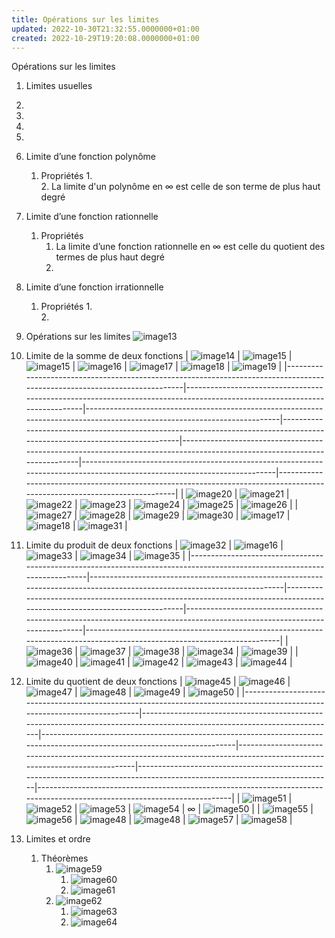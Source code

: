 ```yaml
---
title: Opérations sur les limites
updated: 2022-10-30T21:32:55.0000000+01:00
created: 2022-10-29T19:20:08.0000000+01:00
---
```

Opérations sur les limites

1.  Limites usuelles

1.  
2.  
3.  
4.  
2.  Limite d’une fonction polynôme
    1.  Propriétés
        1.  
        2.  La limite d'un polynôme en ∞ est celle de son terme de plus haut degré
3.  Limite d’une fonction rationnelle
    1.  Propriétés
        1.  La limite d’une fonction rationnelle en ∞ est celle du quotient des termes de plus haut degré
        2.  




4.  Limite d’une fonction irrationnelle
    1.  Propriétés
        1.  
        2.  
5.  Opérations sur les limites
![image13](../../resources/image13.png)
1.  Limite de la somme de deux fonctions
| ![image14](../../resources/image14.png) | ![image15](../../resources/image15.png) | ![image15](../../resources/image15.png) | ![image16](../../resources/image16.png) | ![image17](../../resources/image17.png) | ![image18](../../resources/image18.png) | ![image19](../../resources/image19.png) |
|--------------------------------------------------------------------------------------------------------------------------|--------------------------------------------------------------------------------------------------------------------------|--------------------------------------------------------------------------------------------------------------------------|--------------------------------------------------------------------------------------------------------------------------|--------------------------------------------------------------------------------------------------------------------------|--------------------------------------------------------------------------------------------------------------------------|--------------------------------------------------------------------------------------------------------------------------|
| ![image20](../../resources/image20.png) | ![image21](../../resources/image21.png) | ![image22](../../resources/image22.png) | ![image23](../../resources/image23.png) | ![image24](../../resources/image24.png) | ![image25](../../resources/image25.png) | ![image26](../../resources/image26.png) |
| ![image27](../../resources/image27.png) | ![image28](../../resources/image28.png) | ![image29](../../resources/image29.png) | ![image30](../../resources/image30.png) | ![image17](../../resources/image17.png) | ![image18](../../resources/image18.png) | ![image31](../../resources/image31.png) |
2.  Limite du produit de deux fonctions
| ![image32](../../resources/image32.png)  | ![image16](../../resources/image16.png) | ![image33](../../resources/image33.png) | ![image34](../../resources/image34.png) | ![image35](../../resources/image35.png) |
|--------------------------------------------------------------------------------------------------------------------------|--------------------------------------------------------------------------------------------------------------------------|--------------------------------------------------------------------------------------------------------------------------|--------------------------------------------------------------------------------------------------------------------------|--------------------------------------------------------------------------------------------------------------------------|
| ![image36](../../resources/image36.png)  | ![image37](../../resources/image37.png) | ![image38](../../resources/image38.png) | ![image34](../../resources/image34.png) | ![image39](../../resources/image39.png) |
| ![image40](../../resources/image40.png) | ![image41](../../resources/image41.png) | ![image42](../../resources/image42.png) | ![image43](../../resources/image43.png) | ![image44](../../resources/image44.png) |
3.  Limite du quotient de deux fonctions
| ![image45](../../resources/image45.png) | ![image46](../../resources/image46.png) | ![image47](../../resources/image47.png) | ![image48](../../resources/image48.png) | ![image49](../../resources/image49.png) | ![image50](../../resources/image50.png) |
|--------------------------------------------------------------------------------------------------------------------------|--------------------------------------------------------------------------------------------------------------------------|--------------------------------------------------------------------------------------------------------------------------|--------------------------------------------------------------------------------------------------------------------------|--------------------------------------------------------------------------------------------------------------------------|--------------------------------------------------------------------------------------------------------------------------|
| ![image51](../../resources/image51.png) | ![image52](../../resources/image52.png) | ![image53](../../resources/image53.png) | ![image54](../../resources/image54.png) | *∞*                                                                                                                      | ![image50](../../resources/image50.png) |
| ![image55](../../resources/image55.png)  | ![image56](../../resources/image56.png) | ![image48](../../resources/image48.png) | ![image48](../../resources/image48.png) | ![image57](../../resources/image57.png) | ![image58](../../resources/image58.png) |
6.  Limites et ordre
    1.  Théorèmes
        1.  ![image59](../../resources/image59.png)
            1.  ![image60](../../resources/image60.png)
            2.  ![image61](../../resources/image61.png)
        2.  ![image62](../../resources/image62.png)
            1.  ![image63](../../resources/image63.png)
            2.  ![image64](../../resources/image64.png)
